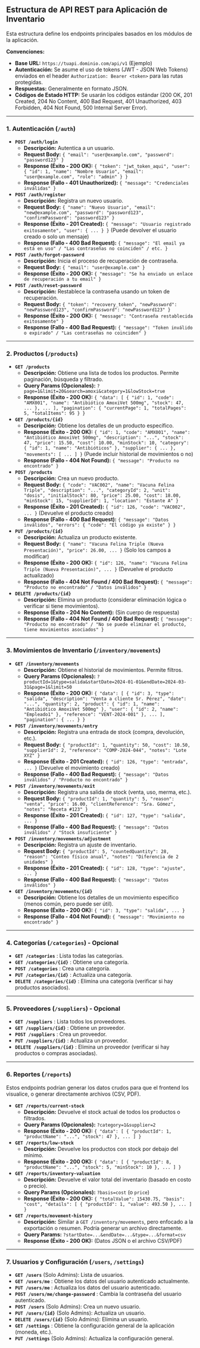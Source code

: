 ## Estructura de API REST para Aplicación de Inventario

Esta estructura define los endpoints principales basados en los módulos de la aplicación.

**Convenciones:**

* **Base URL:** `https://tuapi.dominio.com/api/v1` (Ejemplo)
* **Autenticación:** Se asume el uso de tokens (JWT - JSON Web Tokens) enviados en el header `Authorization: Bearer <token>` para las rutas protegidas.
* **Respuestas:** Generalmente en formato JSON.
* **Códigos de Estado HTTP:** Se usarán los códigos estándar (200 OK, 201 Created, 204 No Content, 400 Bad Request, 401 Unauthorized, 403 Forbidden, 404 Not Found, 500 Internal Server Error).

---

### 1. Autenticación (`/auth`)

* **`POST /auth/login`**
  * **Descripción:** Autentica a un usuario.
  * **Request Body:** `{ "email": "user@example.com", "password": "password123" }`
  * **Response (Éxito - 200 OK):** `{ "token": "jwt_token_aqui", "user": { "id": 1, "name": "Nombre Usuario", "email": "user@example.com", "role": "admin" } }`
  * **Response (Fallo - 401 Unauthorized):** `{ "message": "Credenciales inválidas" }`
* **`POST /auth/register`**
  * **Descripción:** Registra un nuevo usuario.
  * **Request Body:** `{ "name": "Nuevo Usuario", "email": "new@example.com", "password": "password123", "confirmPassword": "password123" }`
  * **Response (Éxito - 201 Created):** `{ "message": "Usuario registrado exitosamente", "user": { ... } }` (Puede devolver el usuario creado o solo un mensaje)
  * **Response (Fallo - 400 Bad Request):** `{ "message": "El email ya está en uso" / "Las contraseñas no coinciden" / etc. }`
* **`POST /auth/forgot-password`**
  * **Descripción:** Inicia el proceso de recuperación de contraseña.
  * **Request Body:** `{ "email": "user@example.com" }`
  * **Response (Éxito - 200 OK):** `{ "message": "Se ha enviado un enlace de recuperación a tu email" }`
* **`POST /auth/reset-password`**
  * **Descripción:** Restablece la contraseña usando un token de recuperación.
  * **Request Body:** `{ "token": "recovery_token", "newPassword": "newPassword123", "confirmPassword": "newPassword123" }`
  * **Response (Éxito - 200 OK):** `{ "message": "Contraseña restablecida exitosamente" }`
  * **Response (Fallo - 400 Bad Request):** `{ "message": "Token inválido o expirado" / "Las contraseñas no coinciden" }`

---

### 2. Productos (`/products`)

* **`GET /products`**
  * **Descripción:** Obtiene una lista de todos los productos. Permite paginación, búsqueda y filtrado.
  * **Query Params (Opcionales):** `?page=1&limit=20&search=amoxi&category=1&lowStock=true`
  * **Response (Éxito - 200 OK):** `{ "data": [ { "id": 1, "code": "AMX001", "name": "Antibiótico AmoxiVet 500mg", "stock": 47, ... }, ... ], "pagination": { "currentPage": 1, "totalPages": 5, "totalItems": 95 } }`
* **`GET /products/{id}`**
  * **Descripción:** Obtiene los detalles de un producto específico.
  * **Response (Éxito - 200 OK):** `{ "id": 1, "code": "AMX001", "name": "Antibiótico AmoxiVet 500mg", "description": "...", "stock": 47, "price": 15.50, "cost": 10.00, "minStock": 10, "category": { "id": 1, "name": "Antibióticos" }, "supplier": { ... }, "movements": [ ... ] }` (Puede incluir historial de movimientos o no)
  * **Response (Fallo - 404 Not Found):** `{ "message": "Producto no encontrado" }`
* **`POST /products`**
  * **Descripción:** Crea un nuevo producto.
  * **Request Body:** `{ "code": "VAC002", "name": "Vacuna Felina Triple", "description": "...", "categoryId": 2, "unit": "dosis", "initialStock": 80, "price": 25.00, "cost": 18.00, "minStock": 15, "supplierId": 1, "location": "Estante A" }`
  * **Response (Éxito - 201 Created):** `{ "id": 126, "code": "VAC002", ... }` (Devuelve el producto creado)
  * **Response (Fallo - 400 Bad Request):** `{ "message": "Datos inválidos", "errors": { "code": "El código ya existe" } }`
* **`PUT /products/{id}`**
  * **Descripción:** Actualiza un producto existente.
  * **Request Body:** `{ "name": "Vacuna Felina Triple (Nueva Presentación)", "price": 26.00, ... }` (Solo los campos a modificar)
  * **Response (Éxito - 200 OK):** `{ "id": 126, "name": "Vacuna Felina Triple (Nueva Presentación)", ... }` (Devuelve el producto actualizado)
  * **Response (Fallo - 404 Not Found / 400 Bad Request):** `{ "message": "Producto no encontrado" / "Datos inválidos" }`
* **`DELETE /products/{id}`**
  * **Descripción:** Elimina un producto (considerar eliminación lógica o verificar si tiene movimientos).
  * **Response (Éxito - 204 No Content):** (Sin cuerpo de respuesta)
  * **Response (Fallo - 404 Not Found / 400 Bad Request):** `{ "message": "Producto no encontrado" / "No se puede eliminar el producto, tiene movimientos asociados" }`

---

### 3. Movimientos de Inventario (`/inventory/movements`)

* **`GET /inventory/movements`**
  * **Descripción:** Obtiene el historial de movimientos. Permite filtros.
  * **Query Params (Opcionales):** `?productId=1&type=salida&startDate=2024-01-01&endDate=2024-03-31&page=1&limit=50`
  * **Response (Éxito - 200 OK):** `{ "data": [ { "id": 3, "type": "salida", "description": "Venta a cliente Sr. Pérez", "date": "...", "quantity": 2, "product": { "id": 1, "name": "Antibiótico AmoxiVet 500mg" }, "user": { "id": 2, "name": "Empleado1" }, "reference": "VENT-2024-001" }, ... ], "pagination": { ... } }`
* **`POST /inventory/movements/entry`**
  * **Descripción:** Registra una entrada de stock (compra, devolución, etc.).
  * **Request Body:** `{ "productId": 1, "quantity": 50, "cost": 10.50, "supplierId": 2, "reference": "COMP-2024-044", "notes": "Lote XYZ" }`
  * **Response (Éxito - 201 Created):** `{ "id": 126, "type": "entrada", ... }` (Devuelve el movimiento creado)
  * **Response (Fallo - 400 Bad Request):** `{ "message": "Datos inválidos" / "Producto no encontrado" }`
* **`POST /inventory/movements/exit`**
  * **Descripción:** Registra una salida de stock (venta, uso, merma, etc.).
  * **Request Body:** `{ "productId": 1, "quantity": 5, "reason": "venta", "price": 16.00, "clientReference": "Sra. Gómez", "notes": "Receta #123" }`
  * **Response (Éxito - 201 Created):** `{ "id": 127, "type": "salida", ... }`
  * **Response (Fallo - 400 Bad Request):** `{ "message": "Datos inválidos" / "Stock insuficiente" }`
* **`POST /inventory/movements/adjustment`**
  * **Descripción:** Registra un ajuste de inventario.
  * **Request Body:** `{ "productId": 5, "countedQuantity": 28, "reason": "Conteo físico anual", "notes": "Diferencia de 2 unidades" }`
  * **Response (Éxito - 201 Created):** `{ "id": 128, "type": "ajuste", ... }`
  * **Response (Fallo - 400 Bad Request):** `{ "message": "Datos inválidos" }`
* **`GET /inventory/movements/{id}`**
  * **Descripción:** Obtiene los detalles de un movimiento específico (menos común, pero puede ser útil).
  * **Response (Éxito - 200 OK):** `{ "id": 3, "type": "salida", ... }`
  * **Response (Fallo - 404 Not Found):** `{ "message": "Movimiento no encontrado" }`

---

### 4. Categorías (`/categories`) - Opcional

* **`GET /categories`** : Lista todas las categorías.
* **`GET /categories/{id}`** : Obtiene una categoría.
* **`POST /categories`** : Crea una categoría.
* **`PUT /categories/{id}`** : Actualiza una categoría.
* **`DELETE /categories/{id}`** : Elimina una categoría (verificar si hay productos asociados).

---

### 5. Proveedores (`/suppliers`) - Opcional

* **`GET /suppliers`** : Lista todos los proveedores.
* **`GET /suppliers/{id}`** : Obtiene un proveedor.
* **`POST /suppliers`** : Crea un proveedor.
* **`PUT /suppliers/{id}`** : Actualiza un proveedor.
* **`DELETE /suppliers/{id}`** : Elimina un proveedor (verificar si hay productos o compras asociadas).

---

### 6. Reportes (`/reports`)

Estos endpoints podrían generar los datos crudos para que el frontend los visualice, o generar directamente archivos (CSV, PDF).

* **`GET /reports/current-stock`**
  * **Descripción:** Devuelve el stock actual de todos los productos o filtrados.
  * **Query Params (Opcionales):** `?category=1&supplier=2`
  * **Response (Éxito - 200 OK):** `{ "data": [ { "productId": 1, "productName": "...", "stock": 47 }, ... ] }`
* **`GET /reports/low-stock`**
  * **Descripción:** Devuelve los productos con stock por debajo del mínimo.
  * **Response (Éxito - 200 OK):** `{ "data": [ { "productId": 8, "productName": "...", "stock": 5, "minStock": 10 }, ... ] }`
* **`GET /reports/inventory-valuation`**
  * **Descripción:** Devuelve el valor total del inventario (basado en costo o precio).
  * **Query Params (Opcionales):** `?basis=cost` (o `price`)
  * **Response (Éxito - 200 OK):** `{ "totalValue": 15430.75, "basis": "cost", "details": [ { "productId": 1, "value": 493.50 }, ... ] }`
* **`GET /reports/movement-history`**
  * **Descripción:** Similar a `GET /inventory/movements`, pero enfocado a la exportación o resumen. Podría generar un archivo directamente.
  * **Query Params:** `?startDate=...&endDate=...&type=...&format=csv`
  * **Response (Éxito - 200 OK):** (Datos JSON o el archivo CSV/PDF)

---

### 7. Usuarios y Configuración (`/users`, `/settings`)

* **`GET /users`** (Solo Admins): Lista de usuarios.
* **`GET /users/me`** : Obtiene los datos del usuario autenticado actualmente.
* **`PUT /users/me`** : Actualiza los datos del usuario autenticado.
* **`POST /users/me/change-password`** : Cambia la contraseña del usuario autenticado.
* **`POST /users`** (Solo Admins): Crea un nuevo usuario.
* **`PUT /users/{id}`** (Solo Admins): Actualiza un usuario.
* **`DELETE /users/{id}`** (Solo Admins): Elimina un usuario.
* **`GET /settings`** : Obtiene la configuración general de la aplicación (moneda, etc.).
* **`PUT /settings`** (Solo Admins): Actualiza la configuración general.
